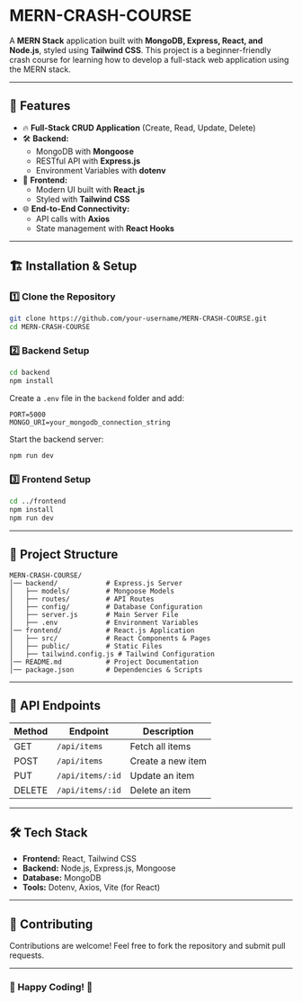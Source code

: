 # MERN-CRASH-COURSE

A **MERN Stack** application built with **MongoDB, Express, React, and Node.js**, styled using **Tailwind CSS**. This project is a beginner-friendly crash course for learning how to develop a full-stack web application using the MERN stack.

---

## 🚀 Features

- 🔥 **Full-Stack CRUD Application** (Create, Read, Update, Delete)
- 🛠️ **Backend:**
  - MongoDB with **Mongoose**
  - RESTful API with **Express.js**
  - Environment Variables with **dotenv**
- 🎨 **Frontend:**
  - Modern UI built with **React.js**
  - Styled with **Tailwind CSS**
- 🌐 **End-to-End Connectivity:**
  - API calls with **Axios**
  - State management with **React Hooks**

---

## 🏗️ Installation & Setup

### 1️⃣ Clone the Repository

```bash
git clone https://github.com/your-username/MERN-CRASH-COURSE.git
cd MERN-CRASH-COURSE
```

### 2️⃣ Backend Setup

```bash
cd backend
npm install
```

Create a `.env` file in the `backend` folder and add:

```env
PORT=5000
MONGO_URI=your_mongodb_connection_string
```

Start the backend server:

```bash
npm run dev
```

### 3️⃣ Frontend Setup

```bash
cd ../frontend
npm install
npm run dev
```

---

## 📂 Project Structure

```
MERN-CRASH-COURSE/
│── backend/            # Express.js Server
│   ├── models/         # Mongoose Models
│   ├── routes/         # API Routes
│   ├── config/         # Database Configuration
│   ├── server.js       # Main Server File
│   ├── .env            # Environment Variables
│── frontend/           # React.js Application
│   ├── src/            # React Components & Pages
│   ├── public/         # Static Files
│   ├── tailwind.config.js # Tailwind Configuration
│── README.md           # Project Documentation
│── package.json        # Dependencies & Scripts
```

---

## 📌 API Endpoints

| Method | Endpoint         | Description       |
| ------ | ---------------- | ----------------- |
| GET    | `/api/items`     | Fetch all items   |
| POST   | `/api/items`     | Create a new item |
| PUT    | `/api/items/:id` | Update an item    |
| DELETE | `/api/items/:id` | Delete an item    |

---

## 🛠️ Tech Stack

- **Frontend:** React, Tailwind CSS
- **Backend:** Node.js, Express.js, Mongoose
- **Database:** MongoDB
- **Tools:** Dotenv, Axios, Vite (for React)

---

## 🤝 Contributing

Contributions are welcome! Feel free to fork the repository and submit pull requests.

---

### 🎯 Happy Coding! 🚀
